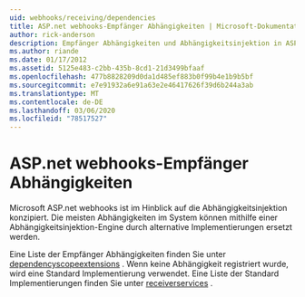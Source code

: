 ```yaml
---
uid: webhooks/receiving/dependencies
title: ASP.net webhooks-Empfänger Abhängigkeiten | Microsoft-Dokumentation
author: rick-anderson
description: Empfänger Abhängigkeiten und Abhängigkeitsinjektion in ASP.net-webhooks.
ms.author: riande
ms.date: 01/17/2012
ms.assetid: 5125e483-c2bb-435b-8cd1-21d3499bfaaf
ms.openlocfilehash: 477b8828209d0da1d485ef883b0f99b4e1b9b5bf
ms.sourcegitcommit: e7e91932a6e91a63e2e46417626f39d6b244a3ab
ms.translationtype: MT
ms.contentlocale: de-DE
ms.lasthandoff: 03/06/2020
ms.locfileid: "78517527"
---
```

# <a name="aspnet-webhooks-receiver-dependencies"></a>ASP.net webhooks-Empfänger Abhängigkeiten

Microsoft ASP.net webhooks ist im Hinblick auf die Abhängigkeitsinjektion konzipiert. Die meisten Abhängigkeiten im System können mithilfe einer Abhängigkeitsinjektion-Engine durch alternative Implementierungen ersetzt werden.

Eine Liste der Empfänger Abhängigkeiten finden Sie unter [dependencyscopeextensions](https://github.com/aspnet/aspnetWebHooks/blob/master/src/Microsoft.AspNet.WebHooks.Receivers/Extensions/DependencyScopeExtensions.cs) . Wenn keine Abhängigkeit registriert wurde, wird eine Standard Implementierung verwendet. Eine Liste der Standard Implementierungen finden Sie unter [receiverservices](https://github.com/aspnet/aspnetWebHooks/blob/master/src/Microsoft.AspNet.WebHooks.Receivers/Services/ReceiverServices.cs) .
